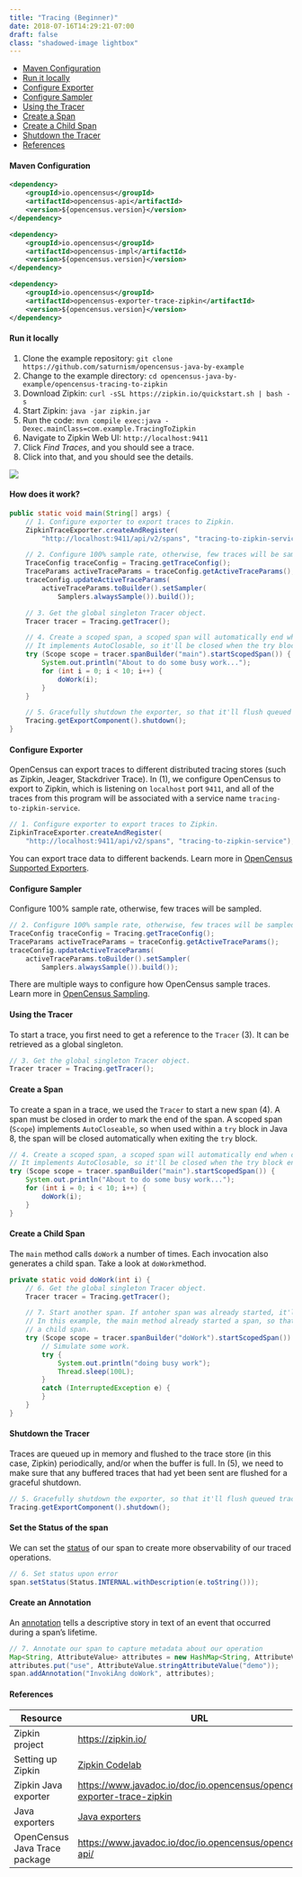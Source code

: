 ```yaml
---
title: "Tracing (Beginner)"
date: 2018-07-16T14:29:21-07:00
draft: false
class: "shadowed-image lightbox"
---
```


- [Maven Configuration](#maven-configuration)
- [Run it locally](#run-it-locally)
- [Configure Exporter](#configure-exporter)
- [Configure Sampler](#configure-sampler)
- [Using the Tracer](#using-the-tracer)
- [Create a Span](#create-a-span)
- [Create a Child Span](#create-a-child-span)
- [Shutdown the Tracer](#shutdown-the-tracer)
- [References](#references)

#### Maven Configuration
```xml
<dependency>
    <groupId>io.opencensus</groupId>
    <artifactId>opencensus-api</artifactId>
    <version>${opencensus.version}</version>
</dependency>

<dependency>
    <groupId>io.opencensus</groupId>
    <artifactId>opencensus-impl</artifactId>
    <version>${opencensus.version}</version>
</dependency>

<dependency>
    <groupId>io.opencensus</groupId>
    <artifactId>opencensus-exporter-trace-zipkin</artifactId>
    <version>${opencensus.version}</version>
</dependency>
```

#### Run it locally

1. Clone the example repository: `git clone https://github.com/saturnism/opencensus-java-by-example`
2. Change to the example directory: `cd opencensus-java-by-example/opencensus-tracing-to-zipkin`
3. Download Zipkin: `curl -sSL https://zipkin.io/quickstart.sh | bash -s`
4. Start Zipkin: `java -jar zipkin.jar`
5. Run the code: `mvn compile exec:java -Dexec.mainClass=com.example.TracingToZipkin`
6. Navigate to Zipkin Web UI: `http://localhost:9411`
7. Click _Find Traces_, and you should see a trace.
8. Click into that, and you should see the details.

![](/images/java-tracing-zipkin.png)

#### How does it work?

```java
public static void main(String[] args) {
	// 1. Configure exporter to export traces to Zipkin.
	ZipkinTraceExporter.createAndRegister(
		"http://localhost:9411/api/v2/spans", "tracing-to-zipkin-service");

	// 2. Configure 100% sample rate, otherwise, few traces will be sampled.
	TraceConfig traceConfig = Tracing.getTraceConfig();
	TraceParams activeTraceParams = traceConfig.getActiveTraceParams();
	traceConfig.updateActiveTraceParams(
		activeTraceParams.toBuilder().setSampler(
			Samplers.alwaysSample()).build());

	// 3. Get the global singleton Tracer object.
	Tracer tracer = Tracing.getTracer();

	// 4. Create a scoped span, a scoped span will automatically end when closed.
	// It implements AutoClosable, so it'll be closed when the try block ends.
	try (Scope scope = tracer.spanBuilder("main").startScopedSpan()) {
		System.out.println("About to do some busy work...");
		for (int i = 0; i < 10; i++) {
			doWork(i);
		}
	}

	// 5. Gracefully shutdown the exporter, so that it'll flush queued traces to Zipkin.
	Tracing.getExportComponent().shutdown();
}
```

#### Configure Exporter

OpenCensus can export traces to different distributed tracing stores \(such as Zipkin, Jeager, Stackdriver Trace\). In \(1\), we configure OpenCensus to export to Zipkin, which is listening on `localhost` port `9411`, and all of the traces from this program will be associated with a service name `tracing-to-zipkin-service`.

```java
// 1. Configure exporter to export traces to Zipkin.
ZipkinTraceExporter.createAndRegister(
    "http://localhost:9411/api/v2/spans", "tracing-to-zipkin-service");
```

You can export trace data to different backends. Learn more in [OpenCensus Supported Exporters](../../exporters/supported-exporters/).

#### Configure Sampler

Configure 100% sample rate, otherwise, few traces will be sampled.

```java
// 2. Configure 100% sample rate, otherwise, few traces will be sampled.
TraceConfig traceConfig = Tracing.getTraceConfig();
TraceParams activeTraceParams = traceConfig.getActiveTraceParams();
traceConfig.updateActiveTraceParams(
	activeTraceParams.toBuilder().setSampler(
		Samplers.alwaysSample()).build());
```

There are multiple ways to configure how OpenCensus sample traces. Learn more in  [OpenCensus Sampling](../../tracing/sampling.md).

#### Using the Tracer

To start a trace, you first need to get a reference to the `Tracer` \(3\). It can be retrieved as a global singleton.

```java
// 3. Get the global singleton Tracer object.
Tracer tracer = Tracing.getTracer();
```

#### Create a Span

To create a span in a trace, we used the `Tracer` to start a new span \(4\). A span must be closed in order to mark the end of the span. A scoped span \(`Scope`\) implements `AutoCloseable`, so when used within a `try` block in Java 8, the span will be closed automatically when exiting the `try` block.

```java
// 4. Create a scoped span, a scoped span will automatically end when closed.
// It implements AutoClosable, so it'll be closed when the try block ends.
try (Scope scope = tracer.spanBuilder("main").startScopedSpan()) {
	System.out.println("About to do some busy work...");
	for (int i = 0; i < 10; i++) {
		doWork(i);
	}
}
```

#### Create a Child Span

The `main` method calls `doWork` a number of times. Each invocation also generates a child span. Take a look at `doWork`method.

```java
private static void doWork(int i) {
	// 6. Get the global singleton Tracer object.
	Tracer tracer = Tracing.getTracer();

	// 7. Start another span. If antoher span was already started, it'll use that span as the parent span.
	// In this example, the main method already started a span, so that'll be the parent span, and this will be
	// a child span.
	try (Scope scope = tracer.spanBuilder("doWork").startScopedSpan()) {
		// Simulate some work.
		try {
			System.out.println("doing busy work");
			Thread.sleep(100L);
		}
		catch (InterruptedException e) {
		}
	}
}
```

#### Shutdown the Tracer

Traces are queued up in memory and flushed to the trace store \(in this case, Zipkin\) periodically, and/or when the buffer is full. In \(5\), we need to make sure that any buffered traces that had yet been sent are flushed for a graceful shutdown.

```java
// 5. Gracefully shutdown the exporter, so that it'll flush queued traces to Zipkin.
Tracing.getExportComponent().shutdown();
```

#### Set the Status of the span
We can set the [status](https://opencensus.io/tracing/span/status/) of our span to create more observability of our traced operations.
```java
// 6. Set status upon error
span.setStatus(Status.INTERNAL.withDescription(e.toString()));
```

#### Create an Annotation
An [annotation](https://opencensus.io/tracing/span/time_events/annotation/) tells a descriptive story in text of an event that occurred during a span’s lifetime.
```java
// 7. Annotate our span to capture metadata about our operation
Map<String, AttributeValue> attributes = new HashMap<String, AttributeValue>();
attributes.put("use", AttributeValue.stringAttributeValue("demo"));
span.addAnnotation("InvokiÂng doWork", attributes);
```

#### References

Resource|URL
---|---
Zipkin project|https://zipkin.io/
Setting up Zipkin|[Zipkin Codelab](/codelabs/zipkin)
Zipkin Java exporter|https://www.javadoc.io/doc/io.opencensus/opencensus-exporter-trace-zipkin
Java exporters|[Java exporters](/guides/exporters/supported-exporters/java)
OpenCensus Java Trace package|https://www.javadoc.io/doc/io.opencensus/opencensus-api/
